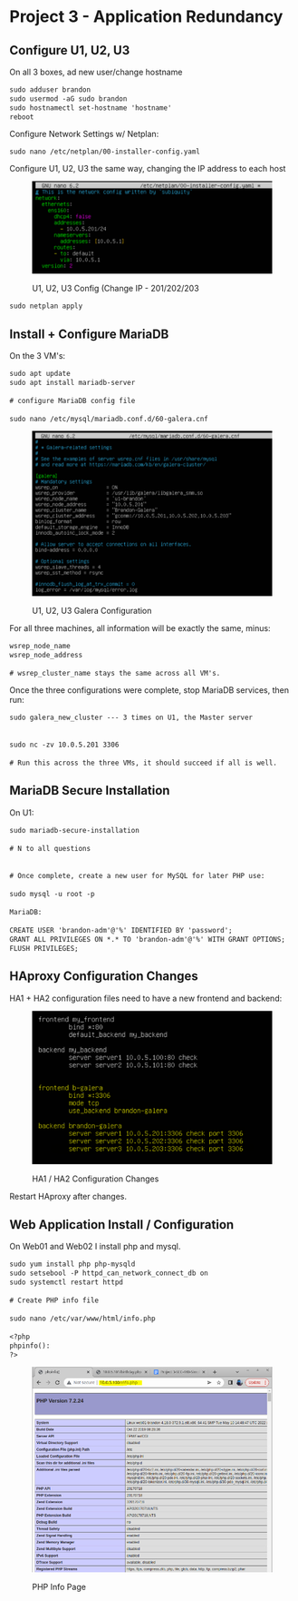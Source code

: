 # Project 3 - Application Redundancy



## Configure U1, U2, U3

On all 3 boxes, ad new user/change hostname



```
sudo adduser brandon
sudo usermod -aG sudo brandon
sudo hostnamectl set-hostname 'hostname'
reboot
```

Configure Network Settings w/ Netplan:



```
sudo nano /etc/netplan/00-installer-config.yaml
```

Configure U1, U2, U3 the same way, changing the IP address to each host

<figure><img src=".gitbook/assets/image (8).png" alt=""><figcaption><p>U1, U2, U3 Config (Change IP - 201/202/203</p></figcaption></figure>



```
sudo netplan apply
```



## Install + Configure MariaDB

On the 3 VM's:



```
sudo apt update
sudo apt install mariadb-server

# configure MariaDB config file

sudo nano /etc/mysql/mariadb.conf.d/60-galera.cnf
```

<figure><img src=".gitbook/assets/image (9).png" alt=""><figcaption><p>U1, U2, U3 Galera Configuration</p></figcaption></figure>

For all three machines, all information will be exactly the same, minus:



```
wsrep_node_name
wsrep_node_address

# wsrep_cluster_name stays the same across all VM's.
```

Once the three configurations were complete, stop MariaDB services, then run:



```
sudo galera_new_cluster --- 3 times on U1, the Master server


sudo nc -zv 10.0.5.201 3306

# Run this across the three VMs, it should succeed if all is well.
```



## MariaDB Secure Installation

On U1:



```
sudo mariadb-secure-installation

# N to all questions


# Once complete, create a new user for MySQL for later PHP use:

sudo mysql -u root -p

MariaDB:

CREATE USER 'brandon-adm'@'%' IDENTIFIED BY 'password';
GRANT ALL PRIVILEGES ON *.* TO 'brandon-adm'@'%' WITH GRANT OPTIONS;
FLUSH PRIVILEGES;
```



## HAproxy Configuration Changes

HA1 + HA2 configuration files need to have a new frontend and backend:

<figure><img src=".gitbook/assets/image (10).png" alt=""><figcaption><p>HA1 / HA2 Configuration Changes</p></figcaption></figure>

Restart HAproxy after changes.







## Web Application Install / Configuration

On Web01 and Web02 I install php and mysql.



```
sudo yum install php php-mysqld
sudo setsebool -P httpd_can_network_connect_db on
sudo systemctl restart httpd

# Create PHP info file

sudo nano /etc/var/www/html/info.php

<?php
phpinfo():
?>

```

<figure><img src=".gitbook/assets/image (11).png" alt=""><figcaption><p>PHP Info Page</p></figcaption></figure>

